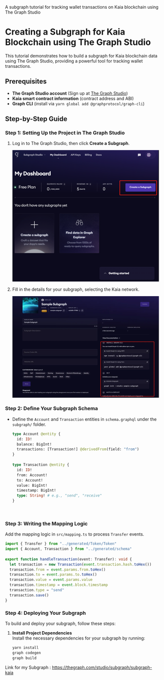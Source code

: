 A subgraph tutorial for tracking wallet transactions on Kaia blockchain using The Graph Studio
# Creating a Subgraph for Kaia Blockchain using The Graph Studio

This tutorial demonstrates how to build a subgraph for Kaia blockchain data using The Graph Studio, providing a powerful tool for tracking wallet transactions.

## Prerequisites
- **The Graph Studio account** (Sign up at [The Graph Studio](https://thegraph.com/studio))
- **Kaia smart contract information** (contract address and ABI)
- **Graph CLI** (install via `yarn global add @graphprotocol/graph-cli`)

## Step-by-Step Guide
### Step 1: Setting Up the Project in The Graph Studio
1. Log in to The Graph Studio, then click **Create a Subgraph**.

   ![Graph Studio Dashboard](images/image1.png)

2. Fill in the details for your subgraph, selecting the Kaia network.

   ![Subgraph Creation Form](images/image2.png)

### Step 2: Define Your Subgraph Schema
- Define the `Account` and `Transaction` entities in `schema.graphql` under the `subgraph/` folder.

   ```graphql
   type Account @entity {
     id: ID!
     balance: BigInt!
     transactions: [Transaction!] @derivedFrom(field: "from")
   }

   type Transaction @entity {
     id: ID!
     from: Account!
     to: Account!
     value: BigInt!
     timestamp: BigInt!
     type: String! # e.g., "send", "receive"
   }




### Step 3: Writing the Mapping Logic

Add the mapping logic in `src/mapping.ts` to process `Transfer` events.

```typescript
import { Transfer } from "../generated/Token/Token"
import { Account, Transaction } from "../generated/schema"

export function handleTransaction(event: Transfer): void {
  let transaction = new Transaction(event.transaction.hash.toHex())
  transaction.from = event.params.from.toHex()
  transaction.to = event.params.to.toHex()
  transaction.value = event.params.value
  transaction.timestamp = event.block.timestamp
  transaction.type = "send"
  transaction.save()
}
```

### Step 4: Deploying Your Subgraph

To build and deploy your subgraph, follow these steps:

1. **Install Project Dependencies**  
   Install the necessary dependencies for your subgraph by running:
   ```bash
   yarn install
   graph codegen
   graph build

Link for my Subgraph : https://thegraph.com/studio/subgraph/subgraph-kaia
